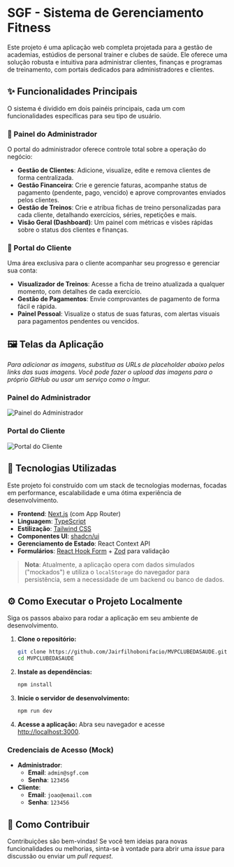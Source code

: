 # SGF - Sistema de Gerenciamento Fitness

Este projeto é uma aplicação web completa projetada para a gestão de academias, estúdios de personal trainer e clubes de saúde. Ele oferece uma solução robusta e intuitiva para administrar clientes, finanças e programas de treinamento, com portais dedicados para administradores e clientes.

## ✨ Funcionalidades Principais

O sistema é dividido em dois painéis principais, cada um com funcionalidades específicas para seu tipo de usuário.

### 🔑 Painel do Administrador

O portal do administrador oferece controle total sobre a operação do negócio:

-   **Gestão de Clientes**: Adicione, visualize, edite e remova clientes de forma centralizada.
-   **Gestão Financeira**: Crie e gerencie faturas, acompanhe status de pagamento (pendente, pago, vencido) e aprove comprovantes enviados pelos clientes.
-   **Gestão de Treinos**: Crie e atribua fichas de treino personalizadas para cada cliente, detalhando exercícios, séries, repetições e mais.
-   **Visão Geral (Dashboard)**: Um painel com métricas e visões rápidas sobre o status dos clientes e finanças.

### 👤 Portal do Cliente

Uma área exclusiva para o cliente acompanhar seu progresso e gerenciar sua conta:

-   **Visualizador de Treinos**: Acesse a ficha de treino atualizada a qualquer momento, com detalhes de cada exercício.
-   **Gestão de Pagamentos**: Envie comprovantes de pagamento de forma fácil e rápida.
-   **Painel Pessoal**: Visualize o status de suas faturas, com alertas visuais para pagamentos pendentes ou vencidos.

## 🖼️ Telas da Aplicação

*Para adicionar as imagens, substitua as URLs de placeholder abaixo pelos links das suas imagens. Você pode fazer o upload das imagens para o próprio GitHub ou usar um serviço como o Imgur.*

### Painel do Administrador
![Painel do Administrador](https://via.placeholder.com/800x400.png?text=Painel+do+Administrador)

### Portal do Cliente
![Portal do Cliente](https://via.placeholder.com/800x400.png?text=Portal+do+Cliente)

## 🚀 Tecnologias Utilizadas

Este projeto foi construído com um stack de tecnologias modernas, focadas em performance, escalabilidade e uma ótima experiência de desenvolvimento.

-   **Frontend**: [Next.js](https://nextjs.org/) (com App Router)
-   **Linguagem**: [TypeScript](https://www.typescriptlang.org/)
-   **Estilização**: [Tailwind CSS](https://tailwindcss.com/)
-   **Componentes UI**: [shadcn/ui](https://ui.shadcn.com/)
-   **Gerenciamento de Estado**: React Context API
-   **Formulários**: [React Hook Form](https://react-hook-form.com/) + [Zod](https://zod.dev/) para validação

> **Nota**: Atualmente, a aplicação opera com dados simulados ("mockados") e utiliza o `localStorage` do navegador para persistência, sem a necessidade de um backend ou banco de dados.

## ⚙️ Como Executar o Projeto Localmente

Siga os passos abaixo para rodar a aplicação em seu ambiente de desenvolvimento.

1.  **Clone o repositório:**
    ```bash
    git clone https://github.com/Jairfilhobonifacio/MVPCLUBEDASAUDE.git
    cd MVPCLUBEDASAUDE
    ```

2.  **Instale as dependências:**
    ```bash
    npm install
    ```

3.  **Inicie o servidor de desenvolvimento:**
    ```bash
    npm run dev
    ```

4.  **Acesse a aplicação:**
    Abra seu navegador e acesse [http://localhost:3000](http://localhost:3000).

### Credenciais de Acesso (Mock)

-   **Administrador**:
    -   **Email**: `admin@sgf.com`
    -   **Senha**: `123456`
-   **Cliente**:
    -   **Email**: `joao@email.com`
    -   **Senha**: `123456`

## 🤝 Como Contribuir

Contribuições são bem-vindas! Se você tem ideias para novas funcionalidades ou melhorias, sinta-se à vontade para abrir uma *issue* para discussão ou enviar um *pull request*.

